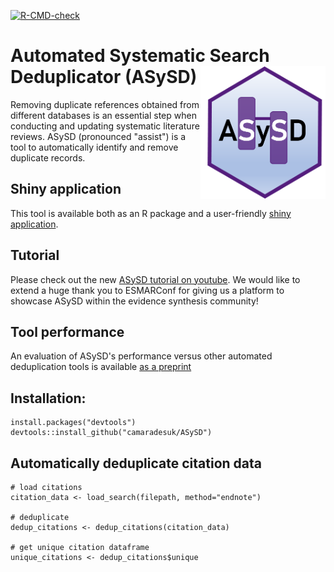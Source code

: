   <!-- badges: start -->
  [![R-CMD-check](https://github.com/camaradesuk/ASySD/actions/workflows/R-CMD-check.yaml/badge.svg)](https://github.com/camaradesuk/ASySD/actions/workflows/R-CMD-check.yaml)
  <!-- badges: end -->
  
 # Automated Systematic Search Deduplicator (ASySD) <img src="man/figures/updated_logo.png"  width="200px" align="right" />

Removing duplicate references obtained from different databases is an essential step when conducting and updating systematic literature reviews. ASySD (pronounced "assist") is a tool to automatically identify and remove duplicate records. 

## Shiny application
This tool is available both as  an R package and a user-friendly [shiny application](https://camarades.shinyapps.io/ASySD/). 

## Tutorial
Please check out the new [ASySD tutorial on youtube](https://www.youtube.com/watch?v=oCR1A_heFcs&t=42s). We would like to extend a huge thank you to ESMARConf for giving us a platform to showcase ASySD within the evidence synthesis community!

## Tool performance
An evaluation of ASySD's performance versus other automated deduplication tools is available [as a preprint](https://www.biorxiv.org/content/10.1101/2021.05.04.442412v1)

## Installation:

```{r}
install.packages("devtools")
devtools::install_github("camaradesuk/ASySD")
```
## Automatically deduplicate citation data

```{r}
# load citations 
citation_data <- load_search(filepath, method="endnote")

# deduplicate
dedup_citations <- dedup_citations(citation_data)

# get unique citation dataframe
unique_citations <- dedup_citations$unique 

```
